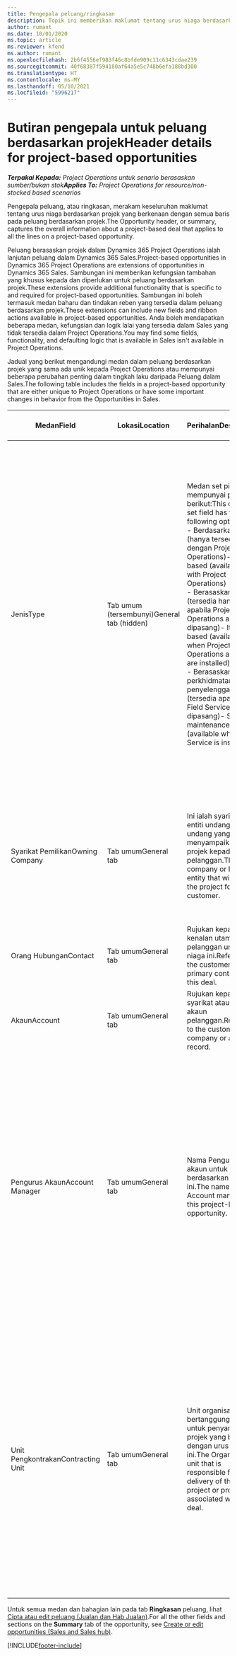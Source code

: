 ```yaml
---
title: Pengepala peluang/ringkasan
description: Topik ini memberikan maklumat tentang urus niaga berdasarkan projek dan baris peluang berdasarkan projek.
author: rumant
ms.date: 10/01/2020
ms.topic: article
ms.reviewer: kfend
ms.author: rumant
ms.openlocfilehash: 2b6f4556ef983f46c8bfde909c11c6343cdae239
ms.sourcegitcommit: 40f68387f594180af64a5e5c748b6efa188bd300
ms.translationtype: HT
ms.contentlocale: ms-MY
ms.lasthandoff: 05/10/2021
ms.locfileid: "5996217"
---
```

# <a name="header-details-for-project-based-opportunities"></a><span data-ttu-id="cf4a1-103">Butiran pengepala untuk peluang berdasarkan projek</span><span class="sxs-lookup"><span data-stu-id="cf4a1-103">Header details for project-based opportunities</span></span>

<span data-ttu-id="cf4a1-104">_**Terpakai Kepada:** Project Operations untuk senario berasaskan sumber/bukan stok_</span><span class="sxs-lookup"><span data-stu-id="cf4a1-104">_**Applies To:** Project Operations for resource/non-stocked based scenarios_</span></span>


<span data-ttu-id="cf4a1-105">Pengepala peluang, atau ringkasan, merakam keseluruhan maklumat tentang urus niaga berdasarkan projek yang berkenaan dengan semua baris pada peluang berdasarkan projek.</span><span class="sxs-lookup"><span data-stu-id="cf4a1-105">The Opportunity header, or summary, captures the overall information about a project-based deal that applies to all the lines on a project-based opportunity.</span></span>

<span data-ttu-id="cf4a1-106">Peluang berasaskan projek dalam Dynamics 365 Project Operations ialah lanjutan peluang dalam Dynamics 365 Sales.</span><span class="sxs-lookup"><span data-stu-id="cf4a1-106">Project-based opportunities in Dynamics 365 Project Operations are extensions of opportunities in Dynamics 365 Sales.</span></span> <span data-ttu-id="cf4a1-107">Sambungan ini memberikan kefungsian tambahan yang khusus kepada dan diperlukan untuk peluang berdasarkan projek.</span><span class="sxs-lookup"><span data-stu-id="cf4a1-107">These extensions provide additional functionality that is specific to and required for project-based opportunities.</span></span> <span data-ttu-id="cf4a1-108">Sambungan ini boleh termasuk medan baharu dan tindakan reben yang tersedia dalam peluang berdasarkan projek.</span><span class="sxs-lookup"><span data-stu-id="cf4a1-108">These extensions can include new fields and ribbon actions available in project-based opportunities.</span></span> <span data-ttu-id="cf4a1-109">Anda boleh mendapatkan beberapa medan, kefungsian dan logik lalai yang tersedia dalam Sales yang tidak tersedia dalam Project Operations.</span><span class="sxs-lookup"><span data-stu-id="cf4a1-109">You may find some fields, functionality, and defaulting logic that is available in Sales isn't available in Project Operations.</span></span>

<span data-ttu-id="cf4a1-110">Jadual yang berikut mengandungi medan dalam peluang berdasarkan projek yang sama ada unik kepada Project Operations atau mempunyai beberapa perubahan penting dalam tingkah laku daripada Peluang dalam Sales.</span><span class="sxs-lookup"><span data-stu-id="cf4a1-110">The following table includes the fields in a project-based opportunity that are either unique to Project Operations or have some important changes in behavior from the Opportunities in Sales.</span></span>

| <span data-ttu-id="cf4a1-111">**Medan**</span><span class="sxs-lookup"><span data-stu-id="cf4a1-111">**Field**</span></span> | <span data-ttu-id="cf4a1-112">**Lokasi**</span><span class="sxs-lookup"><span data-stu-id="cf4a1-112">**Location**</span></span> | <span data-ttu-id="cf4a1-113">**Perihalan**</span><span class="sxs-lookup"><span data-stu-id="cf4a1-113">**Description**</span></span> | <span data-ttu-id="cf4a1-114">**Kesan hiliran**</span><span class="sxs-lookup"><span data-stu-id="cf4a1-114">**Downstream impact**</span></span> |
| --- | --- | --- | --- |
| <span data-ttu-id="cf4a1-115">Jenis</span><span class="sxs-lookup"><span data-stu-id="cf4a1-115">Type</span></span> | <span data-ttu-id="cf4a1-116">Tab umum (tersembunyi)</span><span class="sxs-lookup"><span data-stu-id="cf4a1-116">General tab (hidden)</span></span> | <span data-ttu-id="cf4a1-117">Medan set pilihan ini mempunyai pilihan berikut:</span><span class="sxs-lookup"><span data-stu-id="cf4a1-117">This option set field has the following options:</span></span></br><span data-ttu-id="cf4a1-118">- Berdasarkan kerja (hanya tersedia dengan Project Operations)</span><span class="sxs-lookup"><span data-stu-id="cf4a1-118">- Work-based (available only with Project Operations)</span></span></br><span data-ttu-id="cf4a1-119">- Berasaskan item (tersedia hanya apabila Project Operations and Sales dipasang)</span><span class="sxs-lookup"><span data-stu-id="cf4a1-119">- Item-based (available only when Project Operations and Sales are installed)</span></span></br><span data-ttu-id="cf4a1-120">- Berasaskan perkhidmatan penyelenggaraan (tersedia apabila Field Service dipasang)</span><span class="sxs-lookup"><span data-stu-id="cf4a1-120">- Service maintenance-based (available when Field Service is installed)</span></span> | <span data-ttu-id="cf4a1-121">Apabila anda menggunakan Project Operations, nilai medan ini ditetapkan kepada **Berdasarkan kerja** secara automatik yang mengklasifikasikan Peluang sebagai berdasarkan projek.</span><span class="sxs-lookup"><span data-stu-id="cf4a1-121">When you use Project Operations, this field value is automatically set to **Work-based** which classifies the Opportunity as project-based.</span></span> <span data-ttu-id="cf4a1-122">Peluang seharusnya berdasarkan projek untuk mendayakan semua sambungan khusus projek dan kefungsian dalam proses jualan hiliran untuk urus niaga ini.</span><span class="sxs-lookup"><span data-stu-id="cf4a1-122">An Opportunity should be project-based to enable all project-specific extensions and functionality in the downstream sales process for this deal.</span></span> |
| <span data-ttu-id="cf4a1-123">Syarikat Pemilikan</span><span class="sxs-lookup"><span data-stu-id="cf4a1-123">Owning Company</span></span> | <span data-ttu-id="cf4a1-124">Tab umum</span><span class="sxs-lookup"><span data-stu-id="cf4a1-124">General tab</span></span> | <span data-ttu-id="cf4a1-125">Ini ialah syarikat atau entiti undang-undang yang akan menyampaikan projek kepada pelanggan.</span><span class="sxs-lookup"><span data-stu-id="cf4a1-125">This is the company or legal entity that will deliver the project for the customer.</span></span> | <span data-ttu-id="cf4a1-126">Maklumat medan ini akan disalin kepada medan yang sepadan pada sebut harga Projek yang dicipta daripada Peluang ini.</span><span class="sxs-lookup"><span data-stu-id="cf4a1-126">This field information will be copied to the corresponding field on the Project quote that is created from this Opportunity.</span></span> |
| <span data-ttu-id="cf4a1-127">Orang Hubungan</span><span class="sxs-lookup"><span data-stu-id="cf4a1-127">Contact</span></span> | <span data-ttu-id="cf4a1-128">Tab umum</span><span class="sxs-lookup"><span data-stu-id="cf4a1-128">General tab</span></span> | <span data-ttu-id="cf4a1-129">Rujukan kepada kenalan utama pelanggan untuk urus niaga ini.</span><span class="sxs-lookup"><span data-stu-id="cf4a1-129">Reference to the customer's primary contact for this deal.</span></span> | |
| <span data-ttu-id="cf4a1-130">Akaun</span><span class="sxs-lookup"><span data-stu-id="cf4a1-130">Account</span></span> | <span data-ttu-id="cf4a1-131">Tab umum</span><span class="sxs-lookup"><span data-stu-id="cf4a1-131">General tab</span></span> | <span data-ttu-id="cf4a1-132">Rujukan kepada syarikat atau rekod akaun pelanggan.</span><span class="sxs-lookup"><span data-stu-id="cf4a1-132">Reference to the customer's company or account record.</span></span> | |
| <span data-ttu-id="cf4a1-133">Pengurus Akaun</span><span class="sxs-lookup"><span data-stu-id="cf4a1-133">Account Manager</span></span> | <span data-ttu-id="cf4a1-134">Tab umum</span><span class="sxs-lookup"><span data-stu-id="cf4a1-134">General tab</span></span> | <span data-ttu-id="cf4a1-135">Nama Pengurus akaun untuk peluang berdasarkan projek ini.</span><span class="sxs-lookup"><span data-stu-id="cf4a1-135">The name of the Account manager for this project-based opportunity.</span></span> | <span data-ttu-id="cf4a1-136">Pengurus akaun bertanggungjawab untuk menguruskan perhubungan dengan pelanggan melalui pelengkapan projek ini.</span><span class="sxs-lookup"><span data-stu-id="cf4a1-136">The Account manager is responsible for managing the relationship with the customer through the completion of this project.</span></span> <span data-ttu-id="cf4a1-137">Berdasarkan sumber boleh ditempah yang terikat kepada Pengurus akaun, unit pengkontrakan dilalaikan.</span><span class="sxs-lookup"><span data-stu-id="cf4a1-137">Based on the bookable resource record tied to the Account manager, the contracting unit is defaulted.</span></span> |
| <span data-ttu-id="cf4a1-138">Unit Pengkontrakan</span><span class="sxs-lookup"><span data-stu-id="cf4a1-138">Contracting Unit</span></span> | <span data-ttu-id="cf4a1-139">Tab umum</span><span class="sxs-lookup"><span data-stu-id="cf4a1-139">General tab</span></span> | <span data-ttu-id="cf4a1-140">Unit organisasi yang bertanggungjawab untuk penyampaian projek yang berkaitan dengan urus niaga ini.</span><span class="sxs-lookup"><span data-stu-id="cf4a1-140">The Organization unit that is responsible for the delivery of the project or projects associated with this deal.</span></span> | <span data-ttu-id="cf4a1-141">Unit pengkontrakan ialah divisyen syarikat yang akan melengkapkan projek selepas urus niaga ditutup.</span><span class="sxs-lookup"><span data-stu-id="cf4a1-141">The contracting unit is the division of the company that will complete the project(s) after the deal is closed.</span></span> <span data-ttu-id="cf4a1-142">Setiap unit pengkontrakan mempunyai mata wang dan mata wang ini digunakan untuk melaporkan kos anggaran dan sebenar yang berlaku semasa projek.</span><span class="sxs-lookup"><span data-stu-id="cf4a1-142">Every contracting unit has a currency, and this currency is used to report estimated and actual costs incurred during the project.</span></span> |

<span data-ttu-id="cf4a1-143">Untuk semua medan dan bahagian lain pada tab **Ringkasan** peluang, lihat [Cipta atau edit peluang (Jualan dan Hab Jualan)](/dynamics365/sales-enterprise/create-edit-opportunity-sales).</span><span class="sxs-lookup"><span data-stu-id="cf4a1-143">For all the other fields and sections on the **Summary** tab of the opportunity, see [Create or edit opportunities (Sales and Sales hub)](/dynamics365/sales-enterprise/create-edit-opportunity-sales).</span></span>


[!INCLUDE[footer-include](../includes/footer-banner.md)]
